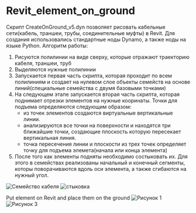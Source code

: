 # Revit_element_on_ground
Скрипт CreateOnGround_v5.dyn позволяет рисовать кабельные сети(кабель, траншеи, трубы, соединительные муфты) в Revit.
Для создания использовались стандартные ноды Dynamo, а также ноды на языке Python.
Алгоритм работы:
1) Рисуются полилинии на виде сверху, которые отражают траекторию кабеля, траншеи, труб
2) Выделяются нужные полилинии
3) Запускается первая часть скрипта, которая проходит по всем полилиниям и создает на нулевом слое объекты семейств на основе линий(специальные семейства с двумя базовыми точками)
4) На следующем этапе запускается вторая часть скрипта, которая поднимает отрезки элементов на нужные кооринаты. 
    Точки для подъема определяются следующим образом: 
    - из точек элементов создаются виртуальные вертикальные линии.
    - анализируются все точки на поверхности и находятся три ближайшие точки, создающие плоскость которую пересекает вертикальная линия.
    - точка пересечения линии и плоскости из трех точек определяет точку для подъема элемета(начала или конца элемента)
5) После того как элементы подняты необходимо состыковать их. Для этого в семействах реализованы начальный и конечный сегменты, которы поворачиваются вдоль оси элемента, а также сгибаются на нужный угол. 
    

![Семейство кабеля](https://user-images.githubusercontent.com/88984484/130328234-571d1546-24c4-4298-ac6d-fcd0c0fec665.png)
![стыковка](https://user-images.githubusercontent.com/88984484/130328216-1270f603-cc42-4d06-8f36-dfbbe5254183.png)

Put element on Revit and place them on the ground
![Рисунок 1](https://user-images.githubusercontent.com/88984484/130327701-b955a6b1-528c-4952-aa00-6faec8c737c7.png)
![Рисунок 3](https://user-images.githubusercontent.com/88984484/130327705-d6f1bf1b-b503-4219-b0f1-364a4a2c9a05.png)
